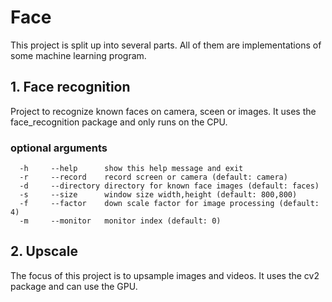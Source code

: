 # Face

This project is split up into several parts.
All of them are implementations of some machine learning program.


## 1. Face recognition
Project to recognize known faces on camera, sceen or images. It uses the face_recognition package and only runs on the CPU.

### optional arguments
```
  -h     --help      show this help message and exit
  -r     --record    record screen or camera (default: camera)
  -d     --directory directory for known face images (default: faces)
  -s     --size      window size width,height (default: 800,800)
  -f     --factor    down scale factor for image processing (default: 4)
  -m     --monitor   monitor index (default: 0)
```

## 2. Upscale
The focus of this project is to upsample images and videos. It uses the cv2 package and can use the GPU.


